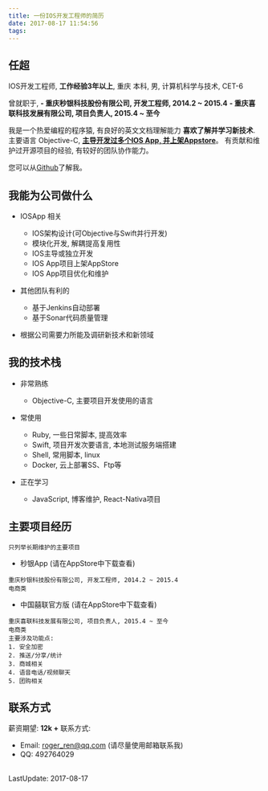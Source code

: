 ```yaml
---
title: 一份IOS开发工程师的简历
date: 2017-08-17 11:54:56
tags:
---
```


<!-- more -->
## 任超

IOS开发工程师, **工作经验3年以上**, 重庆
本科, 男, 计算机科学与技术, CET-6

曾就职于,
**- 重庆秒银科技股份有限公司, 开发工程师, 2014.2 ~ 2015.4**
**- 重庆喜联科技发展有限公司, 项目负责人, 2015.4 ~ 至今**

我是一个热爱编程的程序猿, 有良好的英文文档理解能力 **喜欢了解并学习新技术**.
主要语言 Objective-C, <u>**主导开发过多个IOS App, 并上架Appstore**</u>。
有贡献和维护过开源项目的经验, 有较好的团队协作能力。

您可以从[Github](github.com/RogerAbyss)了解我。

## 我能为公司做什么

- IOSApp 相关
    - IOS架构设计(可Objective与Swift并行开发)
    - 模块化开发, 解耦提高复用性
    - IOS主导或独立开发
    - IOS App项目上架AppStore
    - IOS App项目优化和维护

- 其他团队有利的
     - 基于Jenkins自动部署
     - 基于Sonar代码质量管理

- 根据公司需要力所能及调研新技术和新领域

## 我的技术栈

- 非常熟练
    - Objective-C, 主要项目开发使用的语言

- 常使用
    - Ruby, 一些日常脚本, 提高效率
    - Swift, 项目开发次要语言, 本地测试服务端搭建
    - Shell, 常用脚本, linux
    - Docker, 云上部署SS、Ftp等

- 正在学习
    - JavaScript, 博客维护, React-Nativa项目


## 主要项目经历
```
只列举长期维护的主要项目
```

- 秒银App (请在AppStore中下载查看)
```
重庆秒银科技股份有限公司, 开发工程师, 2014.2 ~ 2015.4
电商类
```

- 中国囍联官方版 (请在AppStore中下载查看)
```
重庆喜联科技发展有限公司, 项目负责人, 2015.4 ~ 至今
电商类
主要涉及功能点: 
1. 安全加密
2. 推送/分享/统计
3. 商城相关
4. 语音电话/视频聊天
5. 团购相关
```

## 联系方式

薪资期望: **12k +**
联系方式: 

- Email: roger_ren@qq.com (请尽量使用邮箱联系我)
- QQ: 492764029

<br>
<!-- more -->
LastUpdate: 2017-08-17